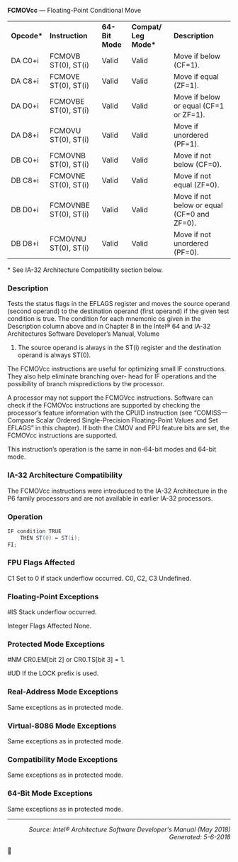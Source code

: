 <b>FCMOVcc</b> — Floating-Point Conditional Move
<table>
	<tr>
		<td><b>Opcode*</b></td>
		<td><b>Instruction</b></td>
		<td><b>64-Bit Mode</b></td>
		<td><b>Compat/ Leg Mode*</b></td>
		<td><b>Description</b></td>
	</tr>
	<tr>
		<td>DA C0+i</td>
		<td>FCMOVB ST(0), ST(i)</td>
		<td>Valid</td>
		<td>Valid</td>
		<td>Move if below (CF=1).</td>
	</tr>
	<tr>
		<td>DA C8+i</td>
		<td>FCMOVE ST(0), ST(i)</td>
		<td>Valid</td>
		<td>Valid</td>
		<td>Move if equal (ZF=1).</td>
	</tr>
	<tr>
		<td>DA D0+i</td>
		<td>FCMOVBE ST(0), ST(i)</td>
		<td>Valid</td>
		<td>Valid</td>
		<td>Move if below or equal (CF=1 or ZF=1).</td>
	</tr>
	<tr>
		<td>DA D8+i</td>
		<td>FCMOVU ST(0), ST(i)</td>
		<td>Valid</td>
		<td>Valid</td>
		<td>Move if unordered (PF=1).</td>
	</tr>
	<tr>
		<td>DB C0+i</td>
		<td>FCMOVNB ST(0), ST(i)</td>
		<td>Valid</td>
		<td>Valid</td>
		<td>Move if not below (CF=0).</td>
	</tr>
	<tr>
		<td>DB C8+i</td>
		<td>FCMOVNE ST(0), ST(i)</td>
		<td>Valid</td>
		<td>Valid</td>
		<td>Move if not equal (ZF=0).</td>
	</tr>
	<tr>
		<td>DB D0+i</td>
		<td>FCMOVNBE ST(0), ST(i)</td>
		<td>Valid</td>
		<td>Valid</td>
		<td>Move if not below or equal (CF=0 and ZF=0).</td>
	</tr>
	<tr>
		<td>DB D8+i</td>
		<td>FCMOVNU ST(0), ST(i)</td>
		<td>Valid</td>
		<td>Valid</td>
		<td>Move if not unordered (PF=0).</td>
	</tr>
</table>

\* See IA-32 Architecture Compatibility section below.

### Description

Tests the status flags in the EFLAGS register and moves the source operand (second operand) to the destination
operand (first operand) if the given test condition is true. The condition for each mnemonic os given in the Description column above and in Chapter 8 in the Intel® 64 and IA-32 Architectures Software Developer’s Manual, Volume
1. The source operand is always in the ST(i) register and the destination operand is always ST(0).

The FCMOVcc instructions are useful for optimizing small IF constructions. They also help eliminate branching over-
head for IF operations and the possibility of branch mispredictions by the processor.

A processor may not support the FCMOVcc instructions. Software can check if the FCMOVcc instructions are
supported by checking the processor’s feature information with the CPUID instruction (see “COMISS—Compare
Scalar Ordered Single-Precision Floating-Point Values and Set EFLAGS” in this chapter). If both the CMOV and FPU
feature bits are set, the FCMOVcc instructions are supported.

This instruction’s operation is the same in non-64-bit modes and 64-bit mode.

### IA-32 Architecture Compatibility

The FCMOVcc instructions were introduced to the IA-32 Architecture in the P6 family processors and are not available in earlier IA-32 processors.

### Operation

```java
IF condition TRUE
    THEN ST(0) ← ST(i);
FI;
```
### FPU Flags Affected

C1
Set to 0 if stack underflow occurred.
C0, C2, C3
Undefined.

### Floating-Point Exceptions

<p>#IS
Stack underflow occurred.

Integer Flags Affected
None.

### Protected Mode Exceptions
<p>#NM
CR0.EM[bit 2] or CR0.TS[bit 3] = 1.
<p>#UD
If the LOCK prefix is used.

### Real-Address Mode Exceptions

Same exceptions as in protected mode.

### Virtual-8086 Mode Exceptions

Same exceptions as in protected mode.

### Compatibility Mode Exceptions

Same exceptions as in protected mode.

### 64-Bit Mode Exceptions

Same exceptions as in protected mode.

 --- 
<p align="right"><i>Source: Intel® Architecture Software Developer's Manual (May 2018)<br>Generated: 5-6-2018</i></p>
